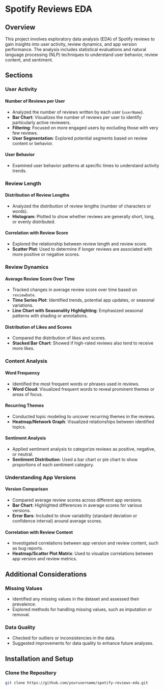 # Spotify Reviews EDA

## Overview
This project involves exploratory data analysis (EDA) of Spotify reviews to gain insights into user activity, review dynamics, and app version performance. The analysis includes statistical evaluations and natural language processing (NLP) techniques to understand user behavior, review content, and sentiment.

## Sections

### User Activity

#### Number of Reviews per User
- Analyzed the number of reviews written by each user (`userName`).
- **Bar Chart**: Visualizes the number of reviews per user to identify particularly active reviewers.
- **Filtering**: Focused on more engaged users by excluding those with very few reviews.
- **User Segmentation**: Explored potential segments based on review content or behavior.

#### User Behavior
- Examined user behavior patterns at specific times to understand activity trends.

### Review Length

#### Distribution of Review Lengths
- Analyzed the distribution of review lengths (number of characters or words).
- **Histogram**: Plotted to show whether reviews are generally short, long, or evenly distributed.

#### Correlation with Review Score
- Explored the relationship between review length and review score.
- **Scatter Plot**: Used to determine if longer reviews are associated with more positive or negative scores.

### Review Dynamics

#### Average Review Score Over Time
- Tracked changes in average review score over time based on `reviewDate`.
- **Time Series Plot**: Identified trends, potential app updates, or seasonal variations.
- **Line Chart with Seasonality Highlighting**: Emphasized seasonal patterns with shading or annotations.

#### Distribution of Likes and Scores
- Compared the distribution of likes and scores.
- **Stacked Bar Chart**: Showed if high-rated reviews also tend to receive more likes.

### Content Analysis

#### Word Frequency
- Identified the most frequent words or phrases used in reviews.
- **Word Cloud**: Visualized frequent words to reveal prominent themes or areas of focus.

#### Recurring Themes
- Conducted topic modeling to uncover recurring themes in the reviews.
- **Heatmap/Network Graph**: Visualized relationships between identified topics.

#### Sentiment Analysis
- Applied sentiment analysis to categorize reviews as positive, negative, or neutral.
- **Sentiment Distribution**: Used a bar chart or pie chart to show proportions of each sentiment category.

### Understanding App Versions

#### Version Comparison
- Compared average review scores across different app versions.
- **Bar Chart**: Highlighted differences in average scores for various versions.
- **Error Bars**: Included to show variability (standard deviation or confidence interval) around average scores.

#### Correlation with Review Content
- Investigated correlations between app version and review content, such as bug reports.
- **Heatmap/Scatter Plot Matrix**: Used to visualize correlations between app version and review metrics.

## Additional Considerations

### Missing Values
- Identified any missing values in the dataset and assessed their prevalence.
- Explored methods for handling missing values, such as imputation or removal.

### Data Quality
- Checked for outliers or inconsistencies in the data.
- Suggested improvements for data quality to enhance future analyses.

## Installation and Setup

### Clone the Repository
```bash
git clone https://github.com/yourusername/spotify-reviews-eda.git
